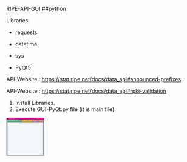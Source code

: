 RIPE-API-GUI
##python

Libraries:

- requests

- datetime

- sys

- PyQt5

API-Website : https://stat.ripe.net/docs/data_api#announced-prefixes

API-Website : https://stat.ripe.net/docs/data_api#rpki-validation


1. Install Libraries.
2. Execute GUI-PyQt.py file (it is main file).


<img src="ripe-api-gui.PNG" alt="RIPE-API-GUI" style="height: 100px; width:100px;"/>